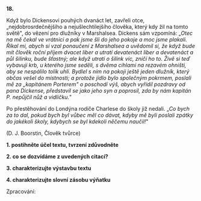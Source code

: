 **18.**

Když bylo Dickensovi pouhých dvanáct let, zavřeli otce, „nejdobrosrdečnějšího a nejušlechtilejšího člověka, který kdy žil na tomto světě&quot;, do vězení pro dlužníky v Marshalsea. Dickens sám vzpomíná: „_Otec na mě čekal ve vrátnici a pak jsme šli do jeho pokoje a moc jsme plakali. Říkal mi, abych si vzal ponaučení z Marshalsea a uvědomil si, že když bude mít člověk roční příjem dvacet liber a utratí devatenáct liber a devatenáct a půl šilinku, bude šťastný; ale když utratí o šilink víc, zničí ho to. Živě si teď vybavuji krb, u kterého jsme seděli, s dvěma cihlami na rezavém ohništi, aby se nespálilo tolik uhlí. Bydlel s ním na pokoji ještě jeden dlužník, který občas vešel do místnosti; a protože jídlo bylo společným pokrmem, poslali mě za „kapitánem Porterem&quot; o poschodí výš, abych vyřídil pozdravy od pana Dickense, představil se jako jeho syn a poprosil, zda by nám kapitán P. nepůjčil nůž a vidličku._&quot;

Po přestěhování do Londýna rodiče Charlese do školy již nedali. „_Co bych za to dal, pokud bych byl vůbec měl co dávat, kdyby mě byli poslali zpátky do jakékoli školy, kdybych se byl kdekoli něčemu naučil!_&quot;

(D. J. Boorstin, Člověk tvůrce)

**1. postihněte účel textu, tvrzení zdůvodněte**

**2. co se dozvídáme z uvedených citací?**

**3. charakterizujte výstavbu textu**

**4. charakterizujte slovní zásobu výňatku**

Zpracování:
